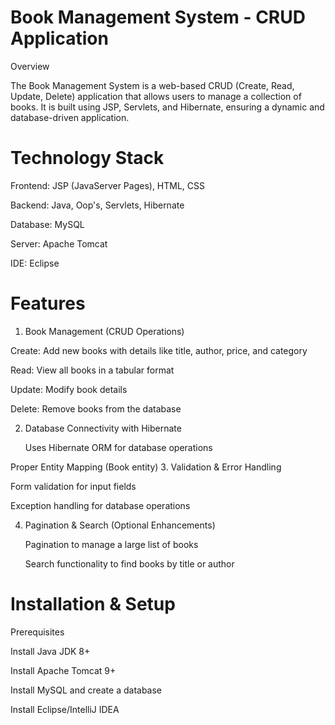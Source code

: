 # Book Management System - CRUD Application

Overview

The Book Management System is a web-based CRUD (Create, Read, Update, Delete) application that allows users to manage a collection of books. It is built using JSP, Servlets, and Hibernate, ensuring a dynamic and database-driven application.

# Technology Stack

  Frontend: JSP (JavaServer Pages), HTML, CSS

  Backend: Java, Oop's, Servlets, Hibernate

  Database: MySQL

  Server: Apache Tomcat

  IDE: Eclipse

# Features
1. Book Management (CRUD Operations)

Create: Add new books with details like title, author, price, and category

Read: View all books in a tabular format

Update: Modify book details

Delete: Remove books from the database

2. Database Connectivity with Hibernate

   Uses Hibernate ORM for database operations

  Proper Entity Mapping (Book entity)
3. Validation & Error Handling

   Form validation for input fields

   Exception handling for database operations

4. Pagination & Search (Optional Enhancements)

   Pagination to manage a large list of books

   Search functionality to find books by title or author

# Installation & Setup

   Prerequisites

   Install Java JDK 8+

  Install Apache Tomcat 9+

  Install MySQL and create a database

  Install Eclipse/IntelliJ IDEA










  
